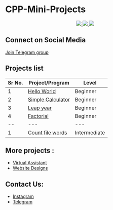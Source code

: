 # CPP-Mini-Projects

<p align="center">
  <a href="https://github.com/vishal2376/cpp-mini-projects/issues">
    <img src="https://img.shields.io/github/issues/vishal2376/cpp-mini-projects"/> 
  </a>
  <a href="https://github.com/vishal2376/cpp-mini-projects/stargazers">
    <img src="https://img.shields.io/github/stars/vishal2376/cpp-mini-projects"/> 
  </a>
    <a href="https://github.com/vishal2376/cpp-mini-projects/blob/master/LICENSE">
    <img src="https://img.shields.io/github/license/vishal2376/cpp-mini-projects"/> 
  </a>
</p>

## Connect on Social Media

[Join Telegram group](https://t.me/cppwithtricks)

## Projects list

Sr No.   | Project/Program | Level
--- | --- | ---
1  | [Hello World](https://github.com/vishal2376/cpp-mini-projects/tree/master/hello_world) | Beginner
2  | [Simple Calculator](https://github.com/vishal2376/cpp-mini-projects/tree/master/simple_calculator) | Beginner
3  | [Leap year](https://github.com/vishal2376/cpp-mini-projects/tree/master/leap_year) | Beginner
4  | [Factorial](https://github.com/vishal2376/cpp-mini-projects/tree/master/factorial) | Beginner
-- | --- | ---
1 | [Count file words](https://github.com/vishal2376/cpp-mini-projects/tree/master/count_file_words) | Intermediate

## More projects : 
   
  - [Virtual Assistant](https://github.com/vishal2376/virtual-assistant)
  - [Website Designs](https://github.com/vishal2376/Website-Design)
  
## Contact Us:  
  - [Instagram](https://www.instagram.com/vishal_2376/)
  - [Telegram](https://t.me/vishal2376/)
